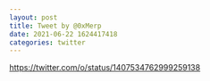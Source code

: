 ```yaml
--- 
layout: post 
title: Tweet by @0xMerp 
date: 2021-06-22 1624417418 
categories: twitter 
--- 
```

https://twitter.com/o/status/1407534762999259138